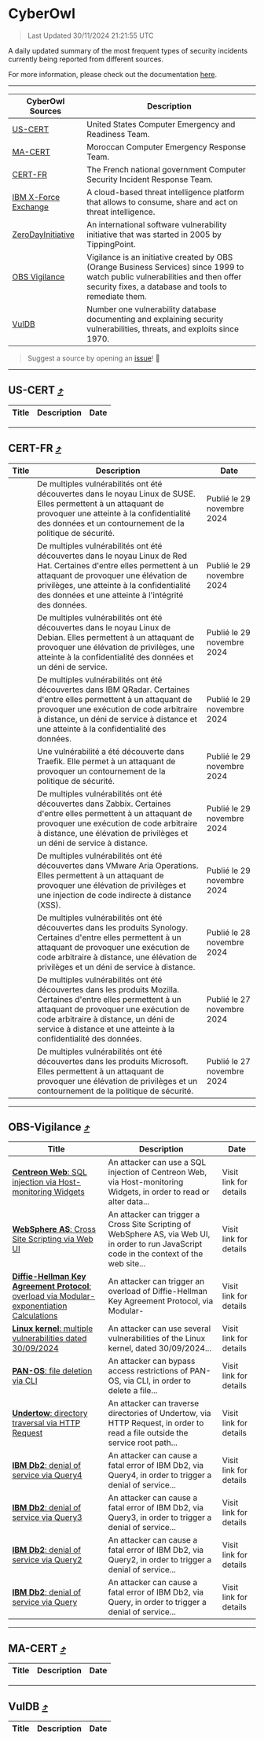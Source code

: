 
 <div id='top'></div>

# CyberOwl

 > Last Updated 30/11/2024 21:21:55 UTC
 
 A daily updated summary of the most frequent types of security incidents currently being reported from different sources.
 
 For more information, please check out the documentation [here](./docs/README.md).
 
 ---
 |CyberOwl Sources|Description|
 |---|---|
 |[US-CERT](#us-cert-arrow_heading_up)|United States Computer Emergency and Readiness Team.|
 |[MA-CERT](#ma-cert-arrow_heading_up)|Moroccan Computer Emergency Response Team.|
 |[CERT-FR](#cert-fr-arrow_heading_up)|The French national government Computer Security Incident Response Team.|
 |[IBM X-Force Exchange](#ibmcloud-arrow_heading_up)|A cloud-based threat intelligence platform that allows to consume, share and act on threat intelligence.|
 |[ZeroDayInitiative](#zerodayinitiative-arrow_heading_up)|An international software vulnerability initiative that was started in 2005 by TippingPoint.|
 |[OBS Vigilance](#obs-vigilance-arrow_heading_up)|Vigilance is an initiative created by OBS (Orange Business Services) since 1999 to watch public vulnerabilities and then offer security fixes, a database and tools to remediate them.|
 |[VulDB](#vuldb-arrow_heading_up)|Number one vulnerability database documenting and explaining security vulnerabilities, threats, and exploits since 1970.|
 
 > Suggest a source by opening an [issue](https://github.com/karimhabush/cyberowl/issues)! :raised_hands:
 ---

## US-CERT [:arrow_heading_up:](#cyberowl)

 |Title|Description|Date|
 |---|---|---|
 
 ---

## CERT-FR [:arrow_heading_up:](#cyberowl)

 |Title|Description|Date|
 |---|---|---|
 |[](https://www.cert.ssi.gouv.fr/avis/CERTFR-2024-AVI-1033/)|De multiples vulnérabilités ont été découvertes dans le noyau Linux de SUSE. Elles permettent à un attaquant de provoquer une atteinte à la confidentialité des données et un contournement de la politique de sécurité.|Publié le 29 novembre 2024|
 |[](https://www.cert.ssi.gouv.fr/avis/CERTFR-2024-AVI-1032/)|De multiples vulnérabilités ont été découvertes dans le noyau Linux de Red Hat. Certaines d'entre elles permettent à un attaquant de provoquer une élévation de privilèges, une atteinte à la confidentialité des données et une atteinte à l'intégrité des données.|Publié le 29 novembre 2024|
 |[](https://www.cert.ssi.gouv.fr/avis/CERTFR-2024-AVI-1031/)|De multiples vulnérabilités ont été découvertes dans le noyau Linux de Debian. Elles permettent à un attaquant de provoquer une élévation de privilèges, une atteinte à la confidentialité des données et un déni de service.|Publié le 29 novembre 2024|
 |[](https://www.cert.ssi.gouv.fr/avis/CERTFR-2024-AVI-1030/)|De multiples vulnérabilités ont été découvertes dans IBM QRadar. Certaines d'entre elles permettent à un attaquant de provoquer une exécution de code arbitraire à distance, un déni de service à distance et une atteinte à la confidentialité des données.|Publié le 29 novembre 2024|
 |[](https://www.cert.ssi.gouv.fr/avis/CERTFR-2024-AVI-1029/)|Une vulnérabilité a été découverte dans Traefik. Elle permet à un attaquant de provoquer un contournement de la politique de sécurité.|Publié le 29 novembre 2024|
 |[](https://www.cert.ssi.gouv.fr/avis/CERTFR-2024-AVI-1028/)|De multiples vulnérabilités ont été découvertes dans Zabbix. Certaines d'entre elles permettent à un attaquant de provoquer une exécution de code arbitraire à distance, une élévation de privilèges et un déni de service à distance.|Publié le 29 novembre 2024|
 |[](https://www.cert.ssi.gouv.fr/avis/CERTFR-2024-AVI-1027/)|De multiples vulnérabilités ont été découvertes dans VMware Aria Operations. Elles permettent à un attaquant de provoquer une élévation de privilèges et une injection de code indirecte à distance (XSS).|Publié le 29 novembre 2024|
 |[](https://www.cert.ssi.gouv.fr/avis/CERTFR-2024-AVI-1026/)|De multiples vulnérabilités ont été découvertes dans les produits Synology. Certaines d'entre elles permettent à un attaquant de provoquer une exécution de code arbitraire à distance, une élévation de privilèges et un déni de service à distance.|Publié le 28 novembre 2024|
 |[](https://www.cert.ssi.gouv.fr/avis/CERTFR-2024-AVI-1025/)|De multiples vulnérabilités ont été découvertes dans les produits Mozilla. Certaines d'entre elles permettent à un attaquant de provoquer une exécution de code arbitraire à distance, un déni de service à distance et une atteinte à la confidentialité des données.|Publié le 27 novembre 2024|
 |[](https://www.cert.ssi.gouv.fr/avis/CERTFR-2024-AVI-1024/)|De multiples vulnérabilités ont été découvertes dans les produits Microsoft. Elles permettent à un attaquant de provoquer une élévation de privilèges et un contournement de la politique de sécurité.|Publié le 27 novembre 2024|
 
 ---

## OBS-Vigilance [:arrow_heading_up:](#cyberowl)

 |Title|Description|Date|
 |---|---|---|
 |[<a href="https://vigilance.fr/vulnerability/Centreon-Web-SQL-injection-via-Host-monitoring-Widgets-45258" class="noirorange"><b>Centreon Web</b>: SQL injection via Host-monitoring Widgets</a>](https://vigilance.fr/vulnerability/Centreon-Web-SQL-injection-via-Host-monitoring-Widgets-45258)|An attacker can use a SQL injection of Centreon Web, via Host-monitoring Widgets, in order to read or alter data...|Visit link for details|
 |[<a href="https://vigilance.fr/vulnerability/WebSphere-AS-Cross-Site-Scripting-via-Web-UI-45257" class="noirorange"><b>WebSphere AS</b>: Cross Site Scripting via Web UI</a>](https://vigilance.fr/vulnerability/WebSphere-AS-Cross-Site-Scripting-via-Web-UI-45257)|An attacker can trigger a Cross Site Scripting of WebSphere AS, via Web UI, in order to run JavaScript code in the context of the web site...|Visit link for details|
 |[<a href="https://vigilance.fr/vulnerability/Diffie-Hellman-Key-Agreement-Protocol-overload-via-Modular-exponentiation-Calculations-45256" class="noirorange"><b>Diffie-Hellman Key Agreement Protocol</b>: overload via Modular-<wbr>exponentiation Calculations</wbr></a>](https://vigilance.fr/vulnerability/Diffie-Hellman-Key-Agreement-Protocol-overload-via-Modular-exponentiation-Calculations-45256)|An attacker can trigger an overload of Diffie-Hellman Key Agreement Protocol, via Modular-|Visit link for details|
 |[<a href="https://vigilance.fr/vulnerability/Linux-kernel-multiple-vulnerabilities-dated-30-09-2024-45255" class="noirorange"><b>Linux kernel</b>: multiple vulnerabilities dated 30/09/2024</a>](https://vigilance.fr/vulnerability/Linux-kernel-multiple-vulnerabilities-dated-30-09-2024-45255)|An attacker can use several vulnerabilities of the Linux kernel, dated 30/09/2024...|Visit link for details|
 |[<a href="https://vigilance.fr/vulnerability/PAN-OS-file-deletion-via-CLI-45656" class="noirorange"><b>PAN-OS</b>: file deletion via CLI</a>](https://vigilance.fr/vulnerability/PAN-OS-file-deletion-via-CLI-45656)|An attacker can bypass access restrictions of PAN-OS, via CLI, in order to delete a file...|Visit link for details|
 |[<a href="https://vigilance.fr/vulnerability/Undertow-directory-traversal-via-HTTP-Request-43678" class="noirorange"><b>Undertow</b>: directory traversal via HTTP Request</a>](https://vigilance.fr/vulnerability/Undertow-directory-traversal-via-HTTP-Request-43678)|An attacker can traverse directories of Undertow, via HTTP Request, in order to read a file outside the service root path...|Visit link for details|
 |[<a href="https://vigilance.fr/vulnerability/IBM-Db2-denial-of-service-via-Query4-45648" class="noirorange"><b>IBM Db2</b>: denial of service via Query4</a>](https://vigilance.fr/vulnerability/IBM-Db2-denial-of-service-via-Query4-45648)|An attacker can cause a fatal error of IBM Db2, via Query4, in order to trigger a denial of service...|Visit link for details|
 |[<a href="https://vigilance.fr/vulnerability/IBM-Db2-denial-of-service-via-Query3-45647" class="noirorange"><b>IBM Db2</b>: denial of service via Query3</a>](https://vigilance.fr/vulnerability/IBM-Db2-denial-of-service-via-Query3-45647)|An attacker can cause a fatal error of IBM Db2, via Query3, in order to trigger a denial of service...|Visit link for details|
 |[<a href="https://vigilance.fr/vulnerability/IBM-Db2-denial-of-service-via-Query2-45646" class="noirorange"><b>IBM Db2</b>: denial of service via Query2</a>](https://vigilance.fr/vulnerability/IBM-Db2-denial-of-service-via-Query2-45646)|An attacker can cause a fatal error of IBM Db2, via Query2, in order to trigger a denial of service...|Visit link for details|
 |[<a href="https://vigilance.fr/vulnerability/IBM-Db2-denial-of-service-via-Query-45645" class="noirorange"><b>IBM Db2</b>: denial of service via Query</a>](https://vigilance.fr/vulnerability/IBM-Db2-denial-of-service-via-Query-45645)|An attacker can cause a fatal error of IBM Db2, via Query, in order to trigger a denial of service...|Visit link for details|
 
 ---

## MA-CERT [:arrow_heading_up:](#cyberowl)

 |Title|Description|Date|
 |---|---|---|
 
 ---

## VulDB [:arrow_heading_up:](#cyberowl)

 |Title|Description|Date|
 |---|---|---|
 